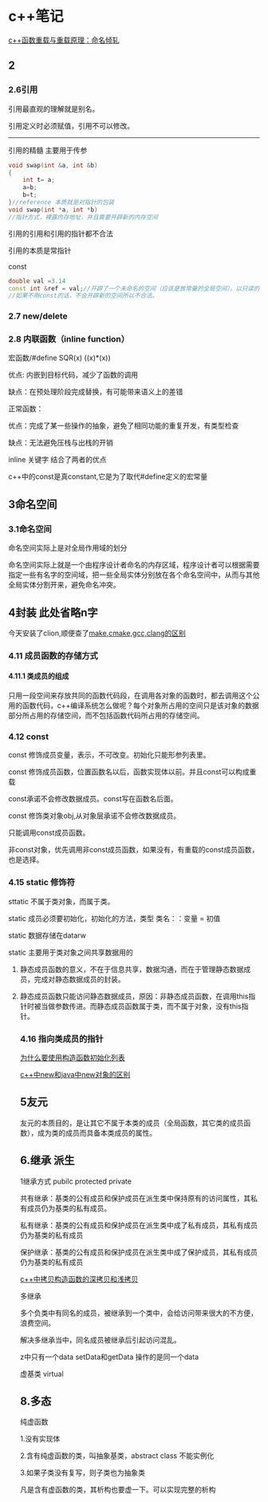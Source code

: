 #                   c++笔记

[c++函数重载与重载原理：命名倾轧](https://blog.csdn.net/apollon_krj/article/details/60760586)

## 2

### 2.6引用

引用最直观的理解就是别名。

引用定义时必须赋值，引用不可以修改。

----------------------------

引用的精髓 主要用于传参

```c++
void swap(int &a, int &b)
{
    int t= a;
    a=b;
    b=t;
}//reference 本质就是对指针的包装
void swap(int *a, int *b)
//指针方式，裸露内存地址，并且需要开辟新的内存空间
```

引用的引用和引用的指针都不合法

引用的本质是常指针

const

```c++
double val =3.14
const int &ref = val;//开辟了一个未命名的空间（应该是放常量的全局空间），以只读的方式引用
//如果不用const的话，不会开辟新的空间所以不合法。
```

### 2.7 new/delete

### 2.8 内联函数（inline function）

宏函数/#define SQR(x) ((x)*(x))

优点: 内嵌到目标代码，减少了函数的调用

缺点：在预处理阶段完成替换，有可能带来语义上的差错

正常函数：

优点：完成了某一些操作的抽象，避免了相同功能的重复开发，有类型检查

缺点：无法避免压栈与出栈的开销



inline 关键字 结合了两者的优点

c++中的const是真constant,它是为了取代#define定义的宏常量

## 3命名空间

### 3.1命名空间

命名空间实际上是对全局作用域的划分

命名空间实际上就是一个由程序设计者命名的内存区域，程序设计者可以根据需要指定一些有名字的空间域，把一些全局实体分别放在各个命名空间中，从而与其他全局实体分割开来，避免命名冲突。

## 4封装 此处省略n字

今天安装了clion,顺便查了[make,cmake,gcc,clang的区别](https://oldpan.me/archives/gcc-make-cmake-clang-tell)

### 4.11 成员函数的存储方式

#### 4.11.1 类成员的组成

只用一段空间来存放共同的函数代码段，在调用各对象的函数时，都去调用这个公用的函数代码，c++编译系统怎么做呢？每个对象所占用的空间只是该对象的数据部分所占用的存储空间，而不包括函数代码所占用的存储空间。

### 4.12 const 

const 修饰成员变量，表示，不可改变。初始化只能形参列表里。

const 修饰成员函数，位置函数名以后，函数实现体以前。并且const可以构成重载

const承诺不会修改数据成员。const写在函数名后面。

const 修饰类对象obj,从对象层承诺不会修改数据成员。

只能调用const成员函数。

非const对象，优先调用非const成员函数，如果没有，有重载的const成员函数，也是选择。

### 4.15 static 修饰符

sttatic 不属于类对象，而属于类。

static 成员必须要初始化，初始化的方法，类型 类名：：变量 = 初值

static 数据存储在datarw

static 主要用于类对象之间共享数据用的

1. 静态成员函数的意义，不在于信息共享，数据沟通，而在于管理静态数据成员，完成对静态数据成员的封装。

2. 静态成员函数只能访问静态数据成员，原因：非静态成员函数，在调用this指针时被当做参数传进。而静态成员函数属于类，而不属于对象，没有this指针。

   ### 4.16 指向类成员的指针

   [为什么要使用构造函数初始化列表](https://blog.csdn.net/zizi7/article/details/52383015)

   [c++中new和java中new对象的区别](https://blog.csdn.net/wangfei8348/article/details/51383805)

   ## 5友元

   友元的本质目的，是让其它不属于本类的成员（全局函数，其它类的成员函数），成为类的成员而具备本类成员的属性。

   ## 6.继承 派生

   1继承方式 pubilc protected private

   共有继承：基类的公有成员和保护成员在派生类中保持原有的访问属性，其私有成员仍为基类的私有成员。

   私有继承：基类的公有成员和保护成员在派生类中成了私有成员，其私有成员仍为基类的私有成员

   保护继承：基类的公有成员和保护成员在派生类中成了保护成员，其私有成员仍为基类的私有成员

    [c++中拷贝构造函数的深拷贝和浅拷贝](https://blog.csdn.net/libin66/article/details/53140284)

   多继承

   多个负类中有同名的成员，被继承到一个类中，会给访问带来很大的不方便，浪费空间。

   解决多继承当中，同名成员被继承后引起访问混乱。

   z中只有一个data setData和getData 操作的是同一个data

   虚基类 virtual

   ## 8.多态

    纯虚函数

   1.没有实现体

   2.含有纯虚函数的类，叫抽象基类，abstract class 不能实例化

   3.如果子类没有复写，则子类也为抽象类

   凡是含有虚函数的类，其析构也要虚一下。可以实现完整的析构

   ​                                     

   